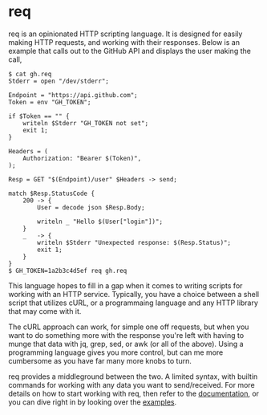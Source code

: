 # req

req is an opinionated HTTP scripting language. It is designed for easily making
HTTP requests, and working with their responses. Below is an example that calls
out to the GitHub API and displays the user making the call,

    $ cat gh.req
    Stderr = open "/dev/stderr";

    Endpoint = "https://api.github.com";
    Token = env "GH_TOKEN";

    if $Token == "" {
        writeln $Stderr "GH_TOKEN not set";
        exit 1;
    }

    Headers = (
        Authorization: "Bearer $(Token)",
    );

    Resp = GET "$(Endpoint)/user" $Headers -> send;

    match $Resp.StatusCode {
        200 -> {
            User = decode json $Resp.Body;

            writeln _ "Hello $(User["login"])";
        }
        _   -> {
            writeln $Stderr "Unexpected response: $(Resp.Status)";
            exit 1;
        }
    }
    $ GH_TOKEN=1a2b3c4d5ef req gh.req

This language hopes to fill in a gap when it comes to writing scripts for
working with an HTTP service. Typically, you have a choice between a shell
script that utilizes cURL, or a programmaing language and any HTTP library
that may come with it.

The cURL approach can work, for simple one off requests, but when you want to
do something more with the response you're left with having to munge that data
with jq, grep, sed, or awk (or all of the above). Using a programming language
gives you more control, but can me more cumbersome as you have far many more
knobs to turn.

req provides a middleground between the two. A limited syntax, with builtin
commands for working with any data you want to send/received. For more details
on how to start working with req, then refer to the [documentation](docs), or
you can dive right in by looking over the [examples](examples).
